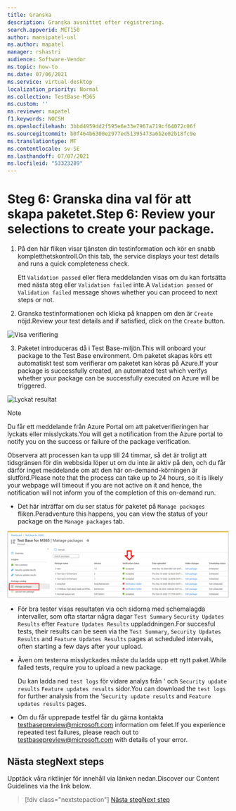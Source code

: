 ```yaml
---
title: Granska
description: Granska avsnittet efter registrering.
search.appverid: MET150
author: mansipatel-usl
ms.author: mapatel
manager: rshastri
audience: Software-Vendor
ms.topic: how-to
ms.date: 07/06/2021
ms.service: virtual-desktop
localization_priority: Normal
ms.collection: TestBase-M365
ms.custom: ''
ms.reviewer: mapatel
f1.keywords: NOCSH
ms.openlocfilehash: 3bbd4959dd2f595e6e33e7967a719cf64072c06f
ms.sourcegitcommit: b0f464b6300e2977ed51395473a6b2e02b18fc9e
ms.translationtype: MT
ms.contentlocale: sv-SE
ms.lasthandoff: 07/07/2021
ms.locfileid: "53323289"
---
```

# <a name="step-6-review-your-selections-to-create-your-package"></a><span data-ttu-id="40a0a-103">Steg 6: Granska dina val för att skapa paketet.</span><span class="sxs-lookup"><span data-stu-id="40a0a-103">Step 6: Review your selections to create your package.</span></span>

1.  <span data-ttu-id="40a0a-104">På den här fliken visar tjänsten din testinformation och kör en snabb kompletthetskontroll.</span><span class="sxs-lookup"><span data-stu-id="40a0a-104">On this tab, the service displays your test details and runs a quick completeness check.</span></span> 

    <span data-ttu-id="40a0a-105">Ett ```Validation passed``` eller flera meddelanden visas om du kan fortsätta med nästa steg eller ```Validation failed``` inte.</span><span class="sxs-lookup"><span data-stu-id="40a0a-105">A ```Validation passed``` or ```Validation failed``` message shows whether you can proceed to next steps or not.</span></span>

2.  <span data-ttu-id="40a0a-106">Granska testinformationen och klicka på knappen om den är ```Create``` nöjd.</span><span class="sxs-lookup"><span data-stu-id="40a0a-106">Review your test details and if satisfied, click on the ```Create``` button.</span></span> 

![Visa verifiering](Media/validation.png)

3.  <span data-ttu-id="40a0a-108">Paketet introduceras då i Test Base-miljön.</span><span class="sxs-lookup"><span data-stu-id="40a0a-108">This will onboard your package to the Test Base environment.</span></span> <span data-ttu-id="40a0a-109">Om paketet skapas körs ett automatiskt test som verifierar om paketet kan köras på Azure.</span><span class="sxs-lookup"><span data-stu-id="40a0a-109">If your package is successfully created, an automated test which verifys whether your package can be successfully executed on Azure will be triggered.</span></span>

![Lyckat resultat](Media/successful.png)

> [!Note]
> <span data-ttu-id="40a0a-111">Du får ett meddelande från Azure Portal om att paketverifieringen har lyckats eller misslyckats.</span><span class="sxs-lookup"><span data-stu-id="40a0a-111">You will get a notification from the Azure portal to notify you on the success or failure of the package verification.</span></span> 
>
> <span data-ttu-id="40a0a-112">Observera att processen kan ta upp till 24 timmar, så det är troligt att tidsgränsen för din webbsida löper ut om du inte är aktiv på den, och du får därför inget meddelande om att den här on-demand-körningen är slutförd.</span><span class="sxs-lookup"><span data-stu-id="40a0a-112">Please note that the process can take up to 24 hours, so it is likely your webpage will timeout if you are not active on it and hence, the notification will not inform you of the completion of this on-demand run.</span></span> 

  - <span data-ttu-id="40a0a-113">Det här inträffar om du ser status för paketet på ```Manage packages``` fliken.</span><span class="sxs-lookup"><span data-stu-id="40a0a-113">Peradventure this happens, you can view the status of your package on the ```Manage packages``` tab.</span></span>

![Bild för hantering av paket](Media/managepackages.png)

  - <span data-ttu-id="40a0a-115">För bra tester visas resultaten via och sidorna med schemalagda intervaller, som ofta startar några dagar ```Test Summary``` ```Security Updates Results``` efter ```Feature Updates Results``` uppladdningen.</span><span class="sxs-lookup"><span data-stu-id="40a0a-115">For succesful tests, their results can be seen via the ```Test Summary```, ```Security Updates Results``` and ```Feature Updates Results``` pages at scheduled intervals, often starting a few days after your upload.</span></span>
  
  - <span data-ttu-id="40a0a-116">Även om testerna misslyckades måste du ladda upp ett nytt paket.</span><span class="sxs-lookup"><span data-stu-id="40a0a-116">While failed tests, require you to upload a new package.</span></span> 
  
    <span data-ttu-id="40a0a-117">Du kan ladda ned ```test logs``` för vidare analys från ' och ```Security update results``` ```Feature updates results``` sidor.</span><span class="sxs-lookup"><span data-stu-id="40a0a-117">You can download the ```test logs``` for further analysis from the ‘```Security update results``` and ```Feature updates results``` pages.</span></span>

  - <span data-ttu-id="40a0a-118">Om du får upprepade testfel får du gärna kontakta testbasepreview@microsoft.com information om felet.</span><span class="sxs-lookup"><span data-stu-id="40a0a-118">If you experience repeated test failures, please reach out to testbasepreview@microsoft.com with details of your error.</span></span> 

## <a name="next-steps"></a><span data-ttu-id="40a0a-119">Nästa steg</span><span class="sxs-lookup"><span data-stu-id="40a0a-119">Next steps</span></span>

<span data-ttu-id="40a0a-120">Upptäck våra riktlinjer för innehåll via länken nedan.</span><span class="sxs-lookup"><span data-stu-id="40a0a-120">Discover our Content Guidelines via the link below.</span></span>
> [!div class="nextstepaction"]
> [<span data-ttu-id="40a0a-121">Nästa steg</span><span class="sxs-lookup"><span data-stu-id="40a0a-121">Next step</span></span>](contentguideline.md)
